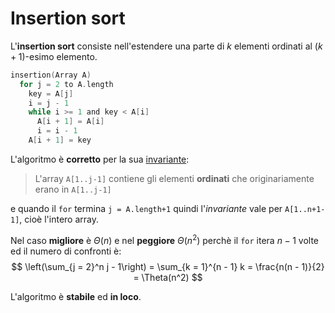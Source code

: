 # Insertion sort

L'**insertion sort** consiste nell'estendere una parte di $k$ elementi ordinati al $(k+1)$-esimo elemento.

```c
insertion(Array A)
  for j = 2 to A.length
    key = A[j]
    i = j - 1
    while i >= 1 and key < A[i]
      A[i + 1] = A[i]
      i = i - 1
    A[i + 1] = key
```

L'algoritmo è **corretto** per la sua [invariante](../../01/02/README.md#analisi-della-correttezza):
> L'array `A[1..j-1]` contiene gli elementi **ordinati** che originariamente erano in `A[1..j-1]`

e quando il `for` termina `j = A.length+1` quindi l'_invariante_ vale per `A[1..n+1-1]`, cioè l'intero array.

Nel caso **migliore** è $\Theta(n)$ e nel **peggiore** $\Theta(n^2)$ perchè il `for` itera $n - 1$ volte ed il numero di confronti è:
$$
\left(\sum_{j = 2}^n j - 1\right) = \sum_{k = 1}^{n - 1} k = \frac{n(n - 1)}{2} = \Theta(n^2)
$$

L'algoritmo è **stabile** ed **in loco**.
